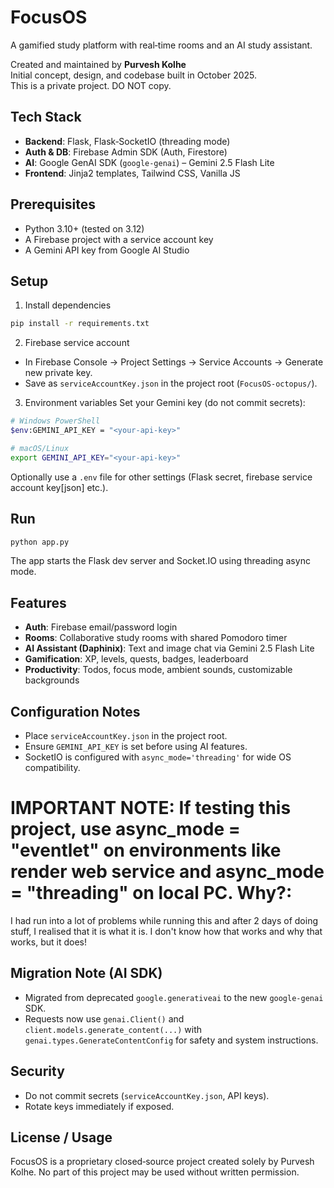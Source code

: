 # FocusOS

A gamified study platform with real‑time rooms and an AI study assistant.

Created and maintained by **Purvesh Kolhe**  
Initial concept, design, and codebase built in October 2025.  
This is a private project. DO NOT copy.

## Tech Stack
- **Backend**: Flask, Flask‑SocketIO (threading mode)
- **Auth & DB**: Firebase Admin SDK (Auth, Firestore)
- **AI**: Google GenAI SDK (`google-genai`) – Gemini 2.5 Flash Lite
- **Frontend**: Jinja2 templates, Tailwind CSS, Vanilla JS

## Prerequisites
- Python 3.10+ (tested on 3.12)
- A Firebase project with a service account key
- A Gemini API key from Google AI Studio

## Setup
1) Install dependencies
```bash
pip install -r requirements.txt
```

2) Firebase service account
- In Firebase Console → Project Settings → Service Accounts → Generate new private key.
- Save as `serviceAccountKey.json` in the project root (`FocusOS-octopus/`).

3) Environment variables
Set your Gemini key (do not commit secrets):
```bash
# Windows PowerShell
$env:GEMINI_API_KEY = "<your-api-key>"

# macOS/Linux
export GEMINI_API_KEY="<your-api-key>"
```
Optionally use a `.env` file for other settings (Flask secret, firebase service account key[json] etc.).

## Run
```bash
python app.py
```
The app starts the Flask dev server and Socket.IO using threading async mode.

## Features
- **Auth**: Firebase email/password login
- **Rooms**: Collaborative study rooms with shared Pomodoro timer
- **AI Assistant (Daphinix)**: Text and image chat via Gemini 2.5 Flash Lite
- **Gamification**: XP, levels, quests, badges, leaderboard
- **Productivity**: Todos, focus mode, ambient sounds, customizable backgrounds

## Configuration Notes
- Place `serviceAccountKey.json` in the project root.
- Ensure `GEMINI_API_KEY` is set before using AI features.
- SocketIO is configured with `async_mode='threading'` for wide OS compatibility. 

# IMPORTANT NOTE: If testing this project, use async_mode = "eventlet" on environments like render web service and async_mode = "threading" on local PC. Why?:
I had run into a lot of problems while running this and after 2 days of doing stuff, I realised that it is what it is. I don't know how that works and why that works, but it does!

## Migration Note (AI SDK)
- Migrated from deprecated `google.generativeai` to the new `google-genai` SDK.
- Requests now use `genai.Client()` and `client.models.generate_content(...)` with
  `genai.types.GenerateContentConfig` for safety and system instructions.

## Security
- Do not commit secrets (`serviceAccountKey.json`, API keys).
- Rotate keys immediately if exposed.

## License / Usage
FocusOS is a proprietary closed‑source project created solely by Purvesh Kolhe. No part of this project may be used without written permission.
